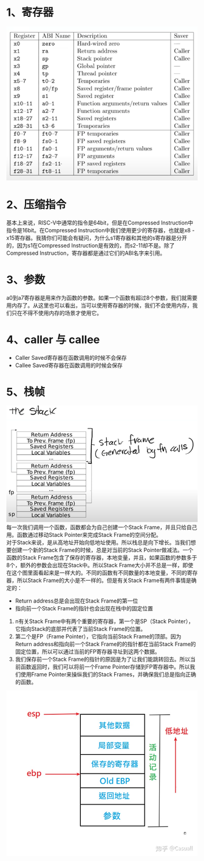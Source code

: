 # 1、寄存器
![](./%E5%9B%BE%E7%89%87/%E5%AF%84%E5%AD%98%E5%99%A8.png)

# 2、压缩指令
基本上来说，RISC-V中通常的指令是64bit，但是在Compressed Instruction中指令是16bit。在Compressed Instruction中我们使用更少的寄存器，也就是x8 - x15寄存器。我猜你们可能会有疑问，为什么s1寄存器和其他的s寄存器是分开的，因为s1在Compressed Instruction是有效的，而s2-11却不是。除了Compressed Instruction，寄存器都是通过它们的ABI名字来引用。  

# 3、参数
a0到a7寄存器是用来作为函数的参数。如果一个函数有超过8个参数，我们就需要用内存了。从这里也可以看出，当可以使用寄存器的时候，我们不会使用内存，我们只在不得不使用内存的场景才使用它。

# 4、caller 与 callee
- Caller Saved寄存器在函数调用的时候不会保存
- Callee Saved寄存器在函数调用的时候会保存

# 5、栈帧
![](./%E5%9B%BE%E7%89%87/%E6%A0%88%E5%B8%A7.png)
每一次我们调用一个函数，函数都会为自己创建一个Stack Frame，并且只给自己用。函数通过移动Stack Pointer来完成Stack Frame的空间分配。  
对于Stack来说，是从高地址开始向低地址使用。所以栈总是向下增长。当我们想要创建一个新的Stack Frame的时候，总是对当前的Stack Pointer做减法。一个函数的Stack Frame包含了保存的寄存器，本地变量，并且，如果函数的参数多于8个，额外的参数会出现在Stack中。所以Stack Frame大小并不总是一样，即使在这个图里面看起来是一样大的。不同的函数有不同数量的本地变量，不同的寄存器，所以Stack Frame的大小是不一样的。但是有关Stack Frame有两件事情是确定的：  
- Return address总是会出现在Stack Frame的第一位
- 指向前一个Stack Frame的指针也会出现在栈中的固定位置  



1. n有关Stack Frame中有两个重要的寄存器，第一个是SP（Stack Pointer），它指向Stack的底部并代表了当前Stack Frame的位置。  
2. 第二个是FP（Frame Pointer），它指向当前Stack Frame的顶部。因为Return address和指向前一个Stack Frame的的指针都在当前Stack Frame的固定位置，所以可以通过当前的FP寄存器寻址到这两个数据。  
3. 我们保存前一个Stack Frame的指针的原因是为了让我们能跳转回去。所以当前函数返回时，我们可以将前一个Frame Pointer存储到FP寄存器中。所以我们使用Frame Pointer来操纵我们的Stack Frames，并确保我们总是指向正确的函数。


![](./%E5%9B%BE%E7%89%87/%E6%A0%88%E5%B8%A71.jpg)